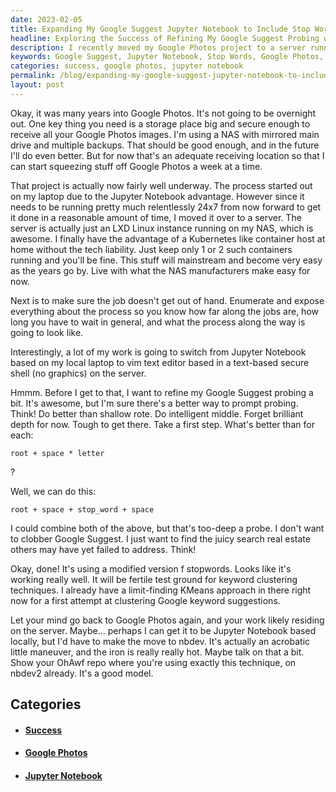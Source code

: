 ```yaml
---
date: 2023-02-05
title: Expanding My Google Suggest Jupyter Notebook to Include Stop Words
headline: Exploring the Success of Refining My Google Suggest Probing with Stop Words and Jupyter Notebook
description: I recently moved my Google Photos project to a server running LXD Linux and am refining my Google Suggest probing to include stop words. I'm also exploring the idea of switching my project to Jupyter Notebook based locally. I'm using the same technique on my OhAwf repo and it's proving to be successful. Read more to find out how I'm making this transition and the success I'm having with it.
keywords: Google Suggest, Jupyter Notebook, Stop Words, Google Photos, LXD Linux, OhAwf, Transition, Success
categories: success, google photos, jupyter notebook
permalink: /blog/expanding-my-google-suggest-jupyter-notebook-to-include-stop-words/
layout: post
---
```



Okay, it was many years into Google Photos. It's not going to be overnight out.
One key thing you need is a storage place big and secure enough to receive all
your Google Photos images. I'm using a NAS with mirrored main drive and
multiple backups. That should be good enough, and in the future I'll do even
better. But for now that's an adequate receiving location so that I can start
squeezing stuff off Google Photos a week at a time.

That project is actually now fairly well underway. The process started out on
my laptop due to the Jupyter Notebook advantage. However since it needs to be
running pretty much relentlessly 24x7 from now forward to get it done in a
reasonable amount of time, I moved it over to a server. The server is actually
just an LXD Linux instance running on my NAS, which is awesome. I finally have
the advantage of a Kubernetes like container host at home without the tech
liability. Just keep only 1 or 2 such containers running and you'll be fine.
This stuff will mainstream and become very easy as the years go by. Live with
what the NAS manufacturers make easy for now.

Next is to make sure the job doesn't get out of hand. Enumerate and expose
everything about the process so you know how far along the jobs are, how long
you have to wait in general, and what the process along the way is going to
look like.

Interestingly, a lot of my work is going to switch from Jupyter Notebook based
on my local laptop to vim text editor based in a text-based secure shell (no
graphics) on the server.

Hmmm. Before I get to that, I want to refine my Google Suggest probing a bit.
It's awesome, but I'm sure there's a better way to prompt probing. Think! Do
better than shallow rote. Do intelligent middle. Forget brilliant depth for
now. Tough to get there. Take a first step. What's better than for each:

    root + space * letter

?

Well, we can do this:

    root + space + stop_word + space

I could combine both of the above, but that's too-deep a probe. I don't want to
clobber Google Suggest. I just want to find the juicy search real estate others
may have yet failed to address. Think!

Okay, done! It's using a modified version f stopwords. Looks like it's working
really well. It will be fertile test ground for keyword clustering techniques.
I already have a limit-finding KMeans approach in there right now for a first
attempt at clustering Google keyword suggestions.

Let your mind go back to Google Photos again, and your work likely residing on
the server. Maybe... perhaps I can get it to be Jupyter Notebook based locally,
but I'd have to make the move to nbdev. It's actually an acrobatic little
maneuver, and the iron is really really hot. Maybe talk on that a bit. Show
your OhAwf repo where you're using exactly this technique, on nbdev2 already.
It's a good model.



## Categories

<ul>
<li><h4><a href='/success/'>Success</a></h4></li>
<li><h4><a href='/google-photos/'>Google Photos</a></h4></li>
<li><h4><a href='/jupyter-notebook/'>Jupyter Notebook</a></h4></li></ul>